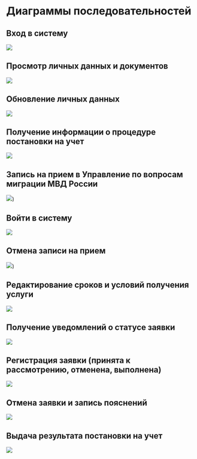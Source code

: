# Диаграммы последовательностей

## Вход в систему
![](https://github.com/Chudesnik222/PIS_Project/blob/main/Sequence_Diagrams/%D0%92%D1%85%D0%BE%D0%B4%20%D0%B2%20%D1%81%D0%B8%D1%81%D1%82%D0%B5%D0%BC%D1%83.jpg)

## Просмотр личных данных и документов
![](https://github.com/Chudesnik222/PIS_Project/blob/main/Sequence_Diagrams/%D0%9F%D1%80%D0%BE%D1%81%D0%BC%D0%BE%D1%82%D1%80%20%D0%BB%D0%B8%D1%87%D0%BD%D1%8B%D1%85%20%D0%B4%D0%B0%D0%BD%D0%BD%D1%8B%D1%85%20%D0%B8%20%D0%B4%D0%BE%D0%BA%D1%83%D0%BC%D0%B5%D0%BD%D1%82%D0%BE%D0%B2.jpg)

## Обновление личных данных
![](https://github.com/Chudesnik222/PIS_Project/blob/main/Sequence_Diagrams/%D0%9E%D0%B1%D0%BD%D0%BE%D0%B2%D0%BB%D0%B5%D0%BD%D0%B8%D0%B5%20%D0%BB%D0%B8%D1%87%D0%BD%D1%8B%D1%85%20%D0%B4%D0%B0%D0%BD%D0%BD%D1%8B%D1%85%20%D0%B8%20%D0%B4%D0%BE%D0%BA%D1%83%D0%BC%D0%B5%D0%BD%D1%82%D0%BE%D0%B2.jpg)

## Получение информации о процедуре постановки на учет
![](https://github.com/Chudesnik222/PIS_Project/blob/main/Sequence_Diagrams/%D0%9F%D0%BE%D0%BB%D1%83%D1%87%D0%B5%D0%BD%D0%B8%D0%B5%20%D0%B8%D0%BD%D1%84%D0%BE%D1%80%D0%BC%D0%B0%D1%86%D0%B8%D0%B8%20%D0%BE%20%D0%BF%D1%80%D0%BE%D1%86%D0%B5%D0%B4%D1%83%D1%80%D0%B5%20%D0%BF%D0%BE%D1%81%D1%82%D0%B0%D0%BD%D0%BE%D0%B2%D0%BA%D0%B8%20%D0%BD%D0%B0%20%D1%83%D1%87%D0%B5%D1%82.jpg)

## Запись на прием в Управление по вопросам миграции МВД России
![](https://github.com/Chudesnik222/PIS_Project/blob/main/Sequence_Diagrams/%D0%97%D0%B0%D0%BF%D0%B8%D1%81%D1%8C%20%D0%BD%D0%B0%20%D0%BF%D1%80%D0%B8%D0%B5%D0%BC%20%D0%B2%20%D0%A3%D0%BF%D1%80%D0%B0%D0%B2%D0%BB%D0%B5%D0%BD%D0%B8%D0%B5%20%D0%BF%D0%BE%20%D0%B2%D0%BE%D0%BF%D1%80%D0%BE%D1%81%D0%B0%D0%BC%20%D0%BC%D0%B8%D0%B3%D1%80%D0%B0%D1%86%D0%B8%D0%B8.jpg))

## Войти в систему
![](https://github.com/Chudesnik222/PIS_Project/blob/main/Sequence_Diagrams/6.png)

## Отмена записи на прием
![](https://github.com/Chudesnik222/PIS_Project/blob/main/Sequence_Diagrams/%D0%9E%D1%82%D0%BC%D0%B5%D0%BD%D0%B0%20%D0%B7%D0%B0%D0%BF%D0%B8%D1%81%D0%B8%20%D0%BD%D0%B0%20%D0%BF%D1%80%D0%B8%D0%B5%D0%BC.jpg))

## Редактирование сроков и условий получения услуги
![](https://github.com/Chudesnik222/PIS_Project/blob/main/Sequence_Diagrams/%D0%A0%D0%B5%D0%B4%D0%B0%D0%BA%D1%82%D0%B8%D1%80%D0%BE%D0%B2%D0%B0%D0%BD%D0%B8%D0%B5%20%D1%81%D1%80%D0%BE%D0%BA%D0%BE%D0%B2%20%D0%B8%20%D1%83%D1%81%D0%BB%D0%BE%D0%B2%D0%B8%D0%B9%20%D0%BF%D0%BE%D0%BB%D1%83%D1%87%D0%B5%D0%BD%D0%B8%D1%8F%20%D1%83%D1%81%D0%BB%D1%83%D0%B3%D0%B8.jpg)

## Получение уведомлений о статусе заявки
![](https://github.com/Chudesnik222/PIS_Project/blob/main/Sequence_Diagrams/9.png)

## Регистрация заявки (принята к рассмотрению, отменена, выполнена)
![](https://github.com/Chudesnik222/PIS_Project/blob/main/Sequence_Diagrams/10.png)

## Отмена заявки и запись пояснений
![](https://github.com/Chudesnik222/PIS_Project/blob/main/Sequence_Diagrams/11.png)

## Выдача результата постановки на учет
![](https://github.com/Chudesnik222/PIS_Project/blob/main/Sequence_Diagrams/12.png)
